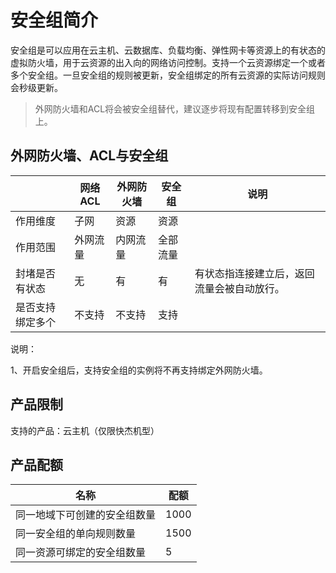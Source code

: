 # 安全组简介

安全组是可以应用在云主机、云数据库、负载均衡、弹性网卡等资源上的有状态的虚拟防火墙，用于云资源的出入向的网络访问控制。支持一个云资源绑定一个或者多个安全组。一旦安全组的规则被更新，安全组绑定的所有云资源的实际访问规则会秒级更新。

> 外网防火墙和ACL将会被安全组替代，建议逐步将现有配置转移到安全组上。

## 外网防火墙、ACL与安全组

||网络ACL|外网防火墙|安全组|说明|
|---|---|---|---|---|
|作用维度|子网|资源|资源||
|作用范围|外网流量|内网流量|全部流量|
|封堵是否有状态|无|有|有|有状态指连接建立后，返回流量会被自动放行。|
|是否支持绑定多个|不支持|不支持|支持|

说明：

1、开启安全组后，支持安全组的实例将不再支持绑定外网防火墙。

## 产品限制

支持的产品：云主机（仅限快杰机型）


## 产品配额

|名称|配额|
|---|---|
|同一地域下可创建的安全组数量|1000|
|同一安全组的单向规则数量|1500|
|同一资源可绑定的安全组数量|5|
